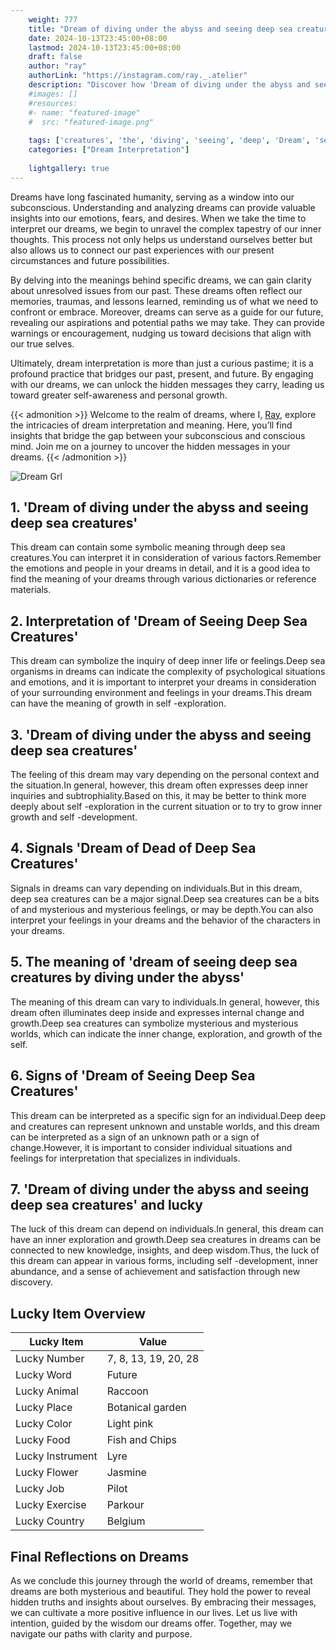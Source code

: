```yaml
---
    weight: 777
    title: "Dream of diving under the abyss and seeing deep sea creatures"  # Assuming 'title' column exists
    date: 2024-10-13T23:45:00+08:00
    lastmod: 2024-10-13T23:45:00+08:00
    draft: false
    author: "ray"
    authorLink: "https://instagram.com/ray._.atelier"
    description: "Discover how 'Dream of diving under the abyss and seeing deep sea creatures' can interpret your future and uncover its significant meanings in your life."
    #images: []
    #resources:
    #- name: "featured-image"
    #  src: "featured-image.png"
    
    tags: ['creatures', 'the', 'diving', 'seeing', 'deep', 'Dream', 'sea', 'abyss', 'and', 'of', 'under']
    categories: ["Dream Interpretation"]
    
    lightgallery: true
---
```

    
Dreams have long fascinated humanity, serving as a window into our subconscious. Understanding and analyzing dreams can provide valuable insights into our emotions, fears, and desires. When we take the time to interpret our dreams, we begin to unravel the complex tapestry of our inner thoughts. This process not only helps us understand ourselves better but also allows us to connect our past experiences with our present circumstances and future possibilities.

By delving into the meanings behind specific dreams, we can gain clarity about unresolved issues from our past. These dreams often reflect our memories, traumas, and lessons learned, reminding us of what we need to confront or embrace. Moreover, dreams can serve as a guide for our future, revealing our aspirations and potential paths we may take. They can provide warnings or encouragement, nudging us toward decisions that align with our true selves.

Ultimately, dream interpretation is more than just a curious pastime; it is a profound practice that bridges our past, present, and future. By engaging with our dreams, we can unlock the hidden messages they carry, leading us toward greater self-awareness and personal growth.

{{< admonition >}}
Welcome to the realm of dreams, where I, [Ray](https://instagram.com/ray._.atelier), explore the intricacies of dream interpretation and meaning. Here, you’ll find insights that bridge the gap between your subconscious and conscious mind. Join me on a journey to uncover the hidden messages in your dreams.
{{< /admonition >}}

![Dream Grl](https://cdn.pixabay.com/photo/2017/11/02/03/35/gothic-2910057_1280.jpg "Dream Grl")

## 1. 'Dream of diving under the abyss and seeing deep sea creatures'
This dream can contain some symbolic meaning through deep sea creatures.You can interpret it in consideration of various factors.Remember the emotions and people in your dreams in detail, and it is a good idea to find the meaning of your dreams through various dictionaries or reference materials.

## 2. Interpretation of 'Dream of Seeing Deep Sea Creatures'
This dream can symbolize the inquiry of deep inner life or feelings.Deep sea organisms in dreams can indicate the complexity of psychological situations and emotions, and it is important to interpret your dreams in consideration of your surrounding environment and feelings in your dreams.This dream can have the meaning of growth in self -exploration.

## 3. 'Dream of diving under the abyss and seeing deep sea creatures'
The feeling of this dream may vary depending on the personal context and the situation.In general, however, this dream often expresses deep inner inquiries and subtrophiality.Based on this, it may be better to think more deeply about self -exploration in the current situation or to try to grow inner growth and self -development.

## 4. Signals 'Dream of Dead of Deep Sea Creatures'
Signals in dreams can vary depending on individuals.But in this dream, deep sea creatures can be a major signal.Deep sea creatures can be a bits of and mysterious and mysterious feelings, or may be depth.You can also interpret your feelings in your dreams and the behavior of the characters in your dreams.

## 5. The meaning of 'dream of seeing deep sea creatures by diving under the abyss'
The meaning of this dream can vary to individuals.In general, however, this dream often illuminates deep inside and expresses internal change and growth.Deep sea creatures can symbolize mysterious and mysterious worlds, which can indicate the inner change, exploration, and growth of the self.

## 6. Signs of 'Dream of Seeing Deep Sea Creatures'
This dream can be interpreted as a specific sign for an individual.Deep deep and creatures can represent unknown and unstable worlds, and this dream can be interpreted as a sign of an unknown path or a sign of change.However, it is important to consider individual situations and feelings for interpretation that specializes in individuals.

## 7. 'Dream of diving under the abyss and seeing deep sea creatures' and lucky
The luck of this dream can depend on individuals.In general, this dream can have an inner exploration and growth.Deep sea creatures in dreams can be connected to new knowledge, insights, and deep wisdom.Thus, the luck of this dream can appear in various forms, including self -development, inner abundance, and a sense of achievement and satisfaction through new discovery.

## Lucky Item Overview
| Lucky Item          | Value              |
|---------------|--------------------|
| Lucky Number        | 7, 8, 13, 19, 20, 28  |
| Lucky Word          | Future |
| Lucky Animal        | Raccoon |
| Lucky Place         | Botanical garden     |
| Lucky Color         | Light pink     |
| Lucky Food          | Fish and Chips      |
| Lucky Instrument    | Lyre |
| Lucky Flower        | Jasmine    |
| Lucky Job           | Pilot       |
| Lucky Exercise      | Parkour  |
| Lucky Country       | Belgium    |


##  Final Reflections on Dreams

As we conclude this journey through the world of dreams, remember that dreams are both mysterious and beautiful. They hold the power to reveal hidden truths and insights about ourselves. By embracing their messages, we can cultivate a more positive influence in our lives. Let us live with intention, guided by the wisdom our dreams offer. Together, may we navigate our paths with clarity and purpose.

